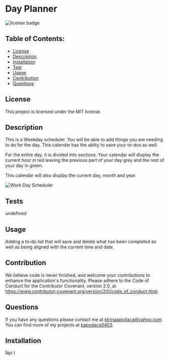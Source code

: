 # Day Planner

![license badge](https://img.shields.io/badge/License-MIT-lightgrey.svg)

## Table of Contents:

- [License](#license)
- [Description](#description)
- [Installation](#installation)
- [Test](#test)
- [Usage](#usage)
- [Contribution](#contribution)
- [Questions](#questions)

## License

This project is licensed under the MIT license.

## Description

This is a Weekday scheduler. You will be able to add things you are needing to do for the day. This calendar has the ablity to save your to-dos as well.

For the entire day, it is divided into sections. Your calendar will display the current hour in red leaving the previous part of your day grey and the rest of your day in green.

This calendar will also display the current day, month and year.

![Work Day Scheduler](https://user-images.githubusercontent.com/87509827/134294767-ca438e9c-900d-4056-9de8-f4e6db2b9abb.gif)

## Tests

undefined

## Usage

Adding a to-do list that will save and delete what has been completed as well as being aligned with the current time and date.

## Contribution

We believe code is never finished, and welcome your contributions to enhance the application's functionality. Please adhere to the Code of Conduct for the Contributor Covenant, version 2.0, at https://www.contributor-covenant.org/version/2/0/code_of_conduct.html.

## Questions

If you have any questions please contact me at ktrinaapodaca@yahoo.com You can find more of my projects at [kapodaca0403](https://github.com/kapodaca0403)

## Installation

Npi I
